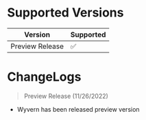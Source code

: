 # Supported Versions

| Version           | Supported          |
| ----------------- | ------------------ |
| Preview Release   | ✅                |

# ChangeLogs

> Preview Release (11/26/2022)
- Wyvern has been released preview version
